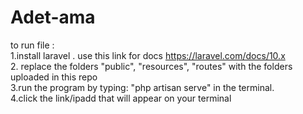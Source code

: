 # Adet-ama
to run file : <br>
1.install laravel . use this link for docs https://laravel.com/docs/10.x <br>
2. replace the folders "public", "resources", "routes" with the folders uploaded in this repo <br>
3.run the program by typing:  "php artisan serve" in the terminal. <br>
4.click the link/ipadd that will appear on your terminal
